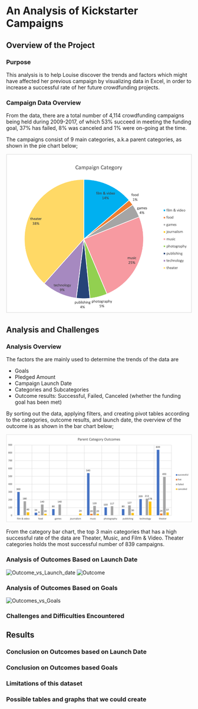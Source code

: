 # An Analysis of Kickstarter Campaigns
## Overview of the Project
### Purpose
This analysis is to help Louise discover the trends and factors which might have affected her previous campaign by visualizing data in Excel, in order to increase a successful rate of her future crowdfunding projects.
### Campaign Data Overview
From the data, there are a total number of 4,114 crowdfunding campaigns being held during 2009-2017, of which 53% succeed in meeting the funding goal, 37% has failed, 8% was canceled and 1% were on-going at the time.

The campaigns consist of 9 main categories, a.k.a parent categories, as shown in the pie chart below;

![Category pie chart](https://github.com/asama-w/kickstarter-analysis/blob/main/Additional%20Charts%20and%20Images/Campaign_Category.png)

## Analysis and Challenges

### Analysis Overview
The factors the are mainly used to determine the trends of the data are
+ Goals
+ Pledged Amount
+ Campaign Launch Date
+ Categories and Subcategories
+ Outcome results: Successful, Failed, Canceled (whether the funding goal has been met)

By sorting out the data, applying filters, and creating pivot tables according to the categories, outcome results, and launch date, the overview of the outcome is as shown in the bar chart below;

![Parent Category Bar chart](https://github.com/asama-w/kickstarter-analysis/blob/main/Additional%20Charts%20and%20Images/Parents_Category_Outcomes.png)

From the category bar chart, the top 3 main categories that has a high successful rate of the data are Theater, Music, and Film & Video. Theater categories holds the most successful number of 839 campaigns.

### Analysis of Outcomes Based on Launch Date

![Outcome_vs_Launch_date](to-be-added)
![Outcome](to-be-added)

### Analysis of Outcomes Based on Goals

![Outcomes_vs_Goals](to-be-added)


### Challenges and Difficulties Encountered


## Results
### Conclusion on Outcomes based on Launch Date



### Conclusion on Outcomes based Goals

### Limitations of this dataset

### Possible tables and graphs that we could create
